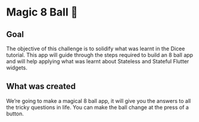 # Magic 8 Ball 🎱

## Goal

The objective of this challenge is to solidify what was learnt in the Dicee tutorial. This app will guide through the steps required to build an 8 ball app and will help applying what was learnt about Stateless and Stateful Flutter widgets.


## What was created

We’re going to make a magical 8 ball app, it will give you the answers to all the tricky questions in life. You can make the ball change at the press of a button. 



